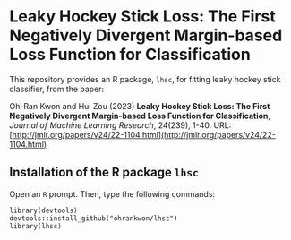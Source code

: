# Leaky Hockey Stick Loss: The First Negatively Divergent Margin-based Loss Function for Classification

This repository provides an R package, `lhsc`, for fitting leaky hockey stick classifier, from the paper: 

Oh-Ran Kwon and Hui Zou (2023) **Leaky Hockey Stick Loss: The First Negatively Divergent Margin-based Loss Function for Classification**, *Journal of Machine Learning Research*, 24(239), 1-40. URL: [http://jmlr.org/papers/v24/22-1104.html](http://jmlr.org/papers/v24/22-1104.html)

## Installation of the R package `lhsc`
Open an `R` prompt. Then, type the following commands:
```
library(devtools)
devtools::install_github("ohrankwon/lhsc")
library(lhsc)
```
